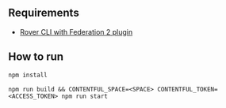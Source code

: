 ## Requirements

* [Rover CLI with Federation 2 plugin](https://www.apollographql.com/docs/federation/v2/quickstart/setup/#1-install-the-rover-cli)

## How to run

```sh
npm install
```

```
npm run build && CONTENTFUL_SPACE=<SPACE> CONTENTFUL_TOKEN=<ACCESS_TOKEN> npm run start
```
